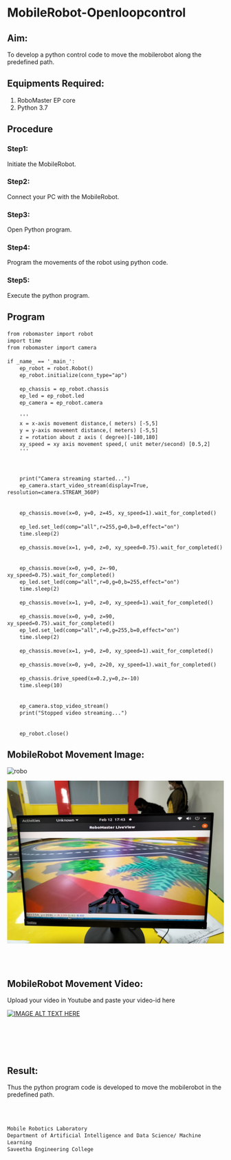 # MobileRobot-Openloopcontrol
## Aim:

To develop a python control code to move the mobilerobot along the predefined path.

## Equipments Required:
1. RoboMaster EP core
2. Python 3.7

## Procedure

### Step1: 
Initiate the MobileRobot.

### Step2: 
Connect your PC with the MobileRobot.

### Step3: 
Open Python program.

### Step4: 
Program the movements of the robot using python code.

### Step5: 
Execute the python program.

## Program
```
from robomaster import robot
import time
from robomaster import camera

if _name_ == '_main_':
    ep_robot = robot.Robot()
    ep_robot.initialize(conn_type="ap")

    ep_chassis = ep_robot.chassis
    ep_led = ep_robot.led
    ep_camera = ep_robot.camera

    '''
    x = x-axis movement distance,( meters) [-5,5]
    y = y-axis movement distance,( meters) [-5,5]
    z = rotation about z axis ( degree)[-180,180]
    xy_speed = xy axis movement speed,( unit meter/second) [0.5,2]
    '''

   

    print("Camera streaming started...")
    ep_camera.start_video_stream(display=True, resolution=camera.STREAM_360P)  


    ep_chassis.move(x=0, y=0, z=45, xy_speed=1).wait_for_completed()

    ep_led.set_led(comp="all",r=255,g=0,b=0,effect="on")   
    time.sleep(2)

    ep_chassis.move(x=1, y=0, z=0, xy_speed=0.75).wait_for_completed()

    
    ep_chassis.move(x=0, y=0, z=-90, xy_speed=0.75).wait_for_completed()
    ep_led.set_led(comp="all",r=0,g=0,b=255,effect="on")   
    time.sleep(2)

    ep_chassis.move(x=1, y=0, z=0, xy_speed=1).wait_for_completed()

    ep_chassis.move(x=0, y=0, z=90, xy_speed=0.75).wait_for_completed()
    ep_led.set_led(comp="all",r=0,g=255,b=0,effect="on")   
    time.sleep(2)

    ep_chassis.move(x=1, y=0, z=0, xy_speed=1).wait_for_completed()

    ep_chassis.move(x=0, y=0, z=20, xy_speed=1).wait_for_completed()

    ep_chassis.drive_speed(x=0.2,y=0,z=-10)
    time.sleep(10)

   
    ep_camera.stop_video_stream()
    print("Stopped video streaming...")   

   
    ep_robot.close()
```

## MobileRobot Movement Image:

![robo](./img/robomaster.png)

![r](robo_1.jpeg) 



<br/>
<br/>




## MobileRobot Movement Video:

Upload your video in Youtube and paste your video-id here

[![IMAGE ALT TEXT HERE](https://img.youtube.com/vi/lL-Dpng6I4U/0.jpg)](https://youtu.be/lL-Dpng6I4U)

<br/>
<br/>
<br/>
<br/>

## Result:
Thus the python program code is developed to move the mobilerobot in the predefined path.


<br/>
<br/>

```
Mobile Robotics Laboratory
Department of Artificial Intelligence and Data Science/ Machine Learning
Saveetha Engineering College
```
